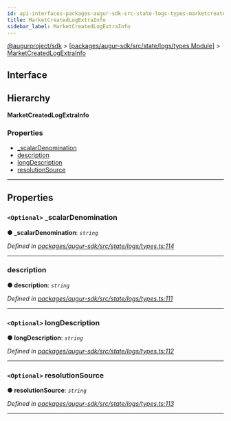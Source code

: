 ```yaml
---
id: api-interfaces-packages-augur-sdk-src-state-logs-types-marketcreatedlogextrainfo
title: MarketCreatedLogExtraInfo
sidebar_label: MarketCreatedLogExtraInfo
---
```


[@augurproject/sdk](api-readme.md) > [[packages/augur-sdk/src/state/logs/types Module]](api-modules-packages-augur-sdk-src-state-logs-types-module.md) > [MarketCreatedLogExtraInfo](api-interfaces-packages-augur-sdk-src-state-logs-types-marketcreatedlogextrainfo.md)

## Interface

## Hierarchy

**MarketCreatedLogExtraInfo**

### Properties

* [_scalarDenomination](api-interfaces-packages-augur-sdk-src-state-logs-types-marketcreatedlogextrainfo.md#_scalardenomination)
* [description](api-interfaces-packages-augur-sdk-src-state-logs-types-marketcreatedlogextrainfo.md#description)
* [longDescription](api-interfaces-packages-augur-sdk-src-state-logs-types-marketcreatedlogextrainfo.md#longdescription)
* [resolutionSource](api-interfaces-packages-augur-sdk-src-state-logs-types-marketcreatedlogextrainfo.md#resolutionsource)

---

## Properties

<a id="_scalardenomination"></a>

### `<Optional>` _scalarDenomination

**● _scalarDenomination**: *`string`*

*Defined in [packages/augur-sdk/src/state/logs/types.ts:114](https://github.com/AugurProject/augur/blob/bae2172ca0/packages/augur-sdk/src/state/logs/types.ts#L114)*

___
<a id="description"></a>

###  description

**● description**: *`string`*

*Defined in [packages/augur-sdk/src/state/logs/types.ts:111](https://github.com/AugurProject/augur/blob/bae2172ca0/packages/augur-sdk/src/state/logs/types.ts#L111)*

___
<a id="longdescription"></a>

### `<Optional>` longDescription

**● longDescription**: *`string`*

*Defined in [packages/augur-sdk/src/state/logs/types.ts:112](https://github.com/AugurProject/augur/blob/bae2172ca0/packages/augur-sdk/src/state/logs/types.ts#L112)*

___
<a id="resolutionsource"></a>

### `<Optional>` resolutionSource

**● resolutionSource**: *`string`*

*Defined in [packages/augur-sdk/src/state/logs/types.ts:113](https://github.com/AugurProject/augur/blob/bae2172ca0/packages/augur-sdk/src/state/logs/types.ts#L113)*

___

